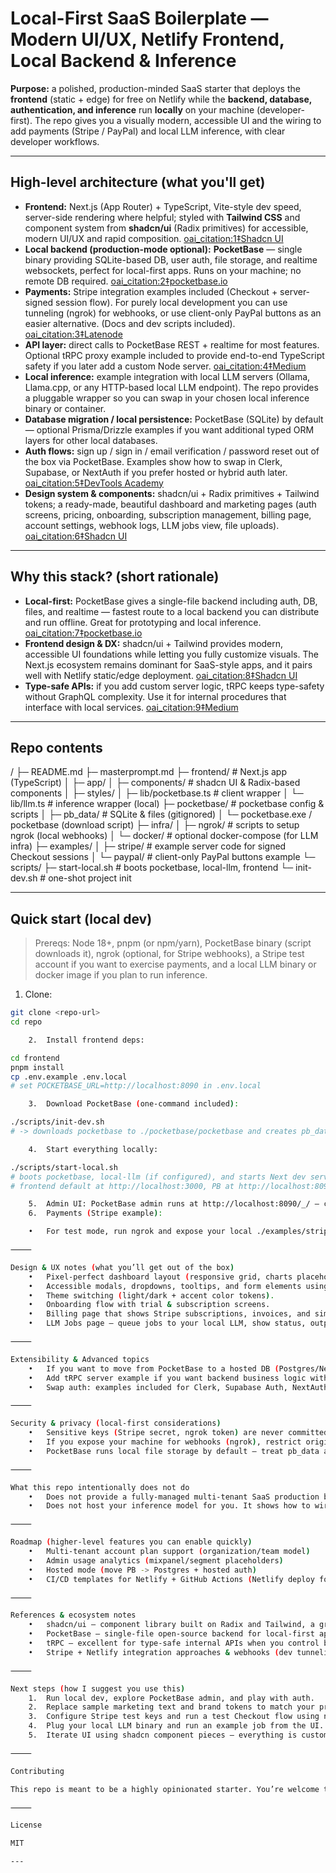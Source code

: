# Local-First SaaS Boilerplate — Modern UI/UX, Netlify Frontend, Local Backend & Inference

**Purpose:** a polished, production-minded SaaS starter that deploys the **frontend** (static + edge) for free on Netlify while the **backend, database, authentication, and inference** run **locally** on your machine (developer-first). The repo gives you a visually modern, accessible UI and the wiring to add payments (Stripe / PayPal) and local LLM inference, with clear developer workflows.

---

## High-level architecture (what you'll get)

- **Frontend:** Next.js (App Router) + TypeScript, Vite-style dev speed, server-side rendering where helpful; styled with **Tailwind CSS** and component system from **shadcn/ui** (Radix primitives) for accessible, modern UI/UX and rapid composition.  [oai_citation:1‡Shadcn UI](https://ui.shadcn.com/?utm_source=chatgpt.com)  
- **Local backend (production-mode optional):** **PocketBase** — single binary providing SQLite-based DB, user auth, file storage, and realtime websockets, perfect for local-first apps. Runs on your machine; no remote DB required.  [oai_citation:2‡pocketbase.io](https://pocketbase.io/?utm_source=chatgpt.com)  
- **Payments:** Stripe integration examples included (Checkout + server-signed session flow). For purely local development you can use tunneling (ngrok) for webhooks, or use client-only PayPal buttons as an easier alternative. (Docs and dev scripts included).  [oai_citation:3‡Latenode](https://latenode.com/integrations/stripe/netlify?utm_source=chatgpt.com)  
- **API layer:** direct calls to PocketBase REST + realtime for most features. Optional tRPC proxy example included to provide end-to-end TypeScript safety if you later add a custom Node server.  [oai_citation:4‡Medium](https://medium.com/%40sergey.prusov/graphql-vs-rest-vs-trpc-api-design-patterns-that-dont-overcomplicate-everything-b58b59fdb8b9?utm_source=chatgpt.com)  
- **Local inference:** example integration with local LLM servers (Ollama, Llama.cpp, or any HTTP-based local LLM endpoint). The repo provides a pluggable wrapper so you can swap in your chosen local inference binary or container.  
- **Database migration / local persistence:** PocketBase (SQLite) by default — optional Prisma/Drizzle examples if you want additional typed ORM layers for other local databases.  
- **Auth flows:** sign up / sign in / email verification / password reset out of the box via PocketBase. Examples show how to swap in Clerk, Supabase, or NextAuth if you prefer hosted or hybrid auth later.  [oai_citation:5‡DevTools Academy](https://www.devtoolsacademy.com/blog/supabase-vs-clerk/?utm_source=chatgpt.com)
- **Design system & components:** shadcn/ui + Radix primitives + Tailwind tokens; a ready-made, beautiful dashboard and marketing pages (auth screens, pricing, onboarding, subscription management, billing page, account settings, webhook logs, LLM jobs view, file uploads).  [oai_citation:6‡Shadcn UI](https://ui.shadcn.com/?utm_source=chatgpt.com)

---

## Why this stack? (short rationale)

- **Local-first:** PocketBase gives a single-file backend including auth, DB, files, and realtime — fastest route to a local backend you can distribute and run offline. Great for prototyping and local inference.  [oai_citation:7‡pocketbase.io](https://pocketbase.io/?utm_source=chatgpt.com)  
- **Frontend design & DX:** shadcn/ui + Tailwind provides modern, accessible UI foundations while letting you fully customize visuals. The Next.js ecosystem remains dominant for SaaS-style apps, and it pairs well with Netlify static/edge deployment.  [oai_citation:8‡Shadcn UI](https://ui.shadcn.com/?utm_source=chatgpt.com)  
- **Type-safe APIs:** if you add custom server logic, tRPC keeps type-safety without GraphQL complexity. Use it for internal procedures that interface with local services.  [oai_citation:9‡Medium](https://medium.com/%40sergey.prusov/graphql-vs-rest-vs-trpc-api-design-patterns-that-dont-overcomplicate-everything-b58b59fdb8b9?utm_source=chatgpt.com)

---

## Repo contents

/
├─ README.md
├─ masterprompt.md
├─ frontend/                # Next.js app (TypeScript)
│  ├─ app/
│  ├─ components/           # shadcn UI & Radix-based components
│  ├─ styles/
│  ├─ lib/pocketbase.ts     # client wrapper
│  └─ lib/llm.ts            # inference wrapper (local)
├─ pocketbase/              # pocketbase config & scripts
│  ├─ pb_data/              # SQLite & files (gitignored)
│  └─ pocketbase.exe / pocketbase (download script)
├─ infra/
│  ├─ ngrok/                # scripts to setup ngrok (local webhooks)
│  └─ docker/               # optional docker-compose (for LLM infra)
├─ examples/
│  ├─ stripe/               # example server code for signed Checkout sessions
│  └─ paypal/               # client-only PayPal buttons example
└─ scripts/
├─ start-local.sh        # boots pocketbase, local-llm, frontend
└─ init-dev.sh           # one-shot project init

---

## Quick start (local dev)

> Prereqs: Node 18+, pnpm (or npm/yarn), PocketBase binary (script downloads it), ngrok (optional, for Stripe webhooks), a Stripe test account if you want to exercise payments, and a local LLM binary or docker image if you plan to run inference.

1. Clone:
```bash
git clone <repo-url>
cd repo

	2.	Install frontend deps:

cd frontend
pnpm install
cp .env.example .env.local
# set POCKETBASE_URL=http://localhost:8090 in .env.local

	3.	Download PocketBase (one-command included):

./scripts/init-dev.sh
# -> downloads pocketbase to ./pocketbase/pocketbase and creates pb_data

	4.	Start everything locally:

./scripts/start-local.sh
# boots pocketbase, local-llm (if configured), and starts Next dev server
# frontend default at http://localhost:3000, PB at http://localhost:8090

	5.	Admin UI: PocketBase admin runs at http://localhost:8090/_/ — create a user, collections, configure email or use dev-mode email.  ￼
	6.	Payments (Stripe example):

	•	For test mode, run ngrok and expose your local ./examples/stripe/webhook endpoint. The README includes step-by-step instructions to register the webhook secret and test Checkout flows. If you prefer no tunneling, use the PayPal client-only example included.  ￼

⸻

Design & UX notes (what you’ll get out of the box)
	•	Pixel-perfect dashboard layout (responsive grid, charts placeholder, activity feed).
	•	Accessible modals, dropdowns, tooltips, and form elements using Radix and shadcn conventions.  ￼
	•	Theme switching (light/dark + accent color tokens).
	•	Onboarding flow with trial & subscription screens.
	•	Billing page that shows Stripe subscriptions, invoices, and simple cancellation flow.
	•	LLM Jobs page — queue jobs to your local LLM, show status, output, and allow re-run.

⸻

Extensibility & Advanced topics
	•	If you want to move from PocketBase to a hosted DB (Postgres/Neon) for production, the repo includes a migration guide and Prisma templates for seed + schema mapping. (PocketBase is great for local dev but production migration steps are provided.)  ￼
	•	Add tRPC server example if you want backend business logic with end-to-end types.  ￼
	•	Swap auth: examples included for Clerk, Supabase Auth, NextAuth.js (guides and small adapter layer).  ￼

⸻

Security & privacy (local-first considerations)
	•	Sensitive keys (Stripe secret, ngrok token) are never committed. Use .env and local secrets only.
	•	If you expose your machine for webhooks (ngrok), restrict origins and rotate test keys frequently.
	•	PocketBase runs local file storage by default — treat pb_data as sensitive and keep it out of source control.

⸻

What this repo intentionally does not do
	•	Does not provide a fully-managed multi-tenant SaaS production backend. It’s local-first and developer-focused — production hardened multi-tenant deployments are out-of-scope but migration guides are included.
	•	Does not host your inference model for you. It shows how to wire your local LLM and provides pluggable adapters for popular local LLM runtimes.

⸻

Roadmap (higher-level features you can enable quickly)
	•	Multi-tenant account plan support (organization/team model)
	•	Admin usage analytics (mixpanel/segment placeholders)
	•	Hosted mode (move PB -> Postgres + hosted auth)
	•	CI/CD templates for Netlify + GitHub Actions (Netlify deploy for frontend is ready)

⸻

References & ecosystem notes
	•	shadcn/ui — component library built on Radix and Tailwind, a great foundation for modern design systems.  ￼
	•	PocketBase — single-file open-source backend for local-first apps.  ￼
	•	tRPC — excellent for type-safe internal APIs when you control both client and server.  ￼
	•	Stripe + Netlify integration approaches & webhooks (dev tunneling recommended for local dev).  ￼

⸻

Next steps (how I suggest you use this)
	1.	Run local dev, explore PocketBase admin, and play with auth.
	2.	Replace sample marketing text and brand tokens to match your product.
	3.	Configure Stripe test keys and run a test Checkout flow using ngrok.
	4.	Plug your local LLM binary and run an example job from the UI.
	5.	Iterate UI using shadcn component pieces — everything is customizable.

⸻

Contributing

This repo is meant to be a highly opinionated starter. You’re welcome to fork and extend.

⸻

License

MIT

---
